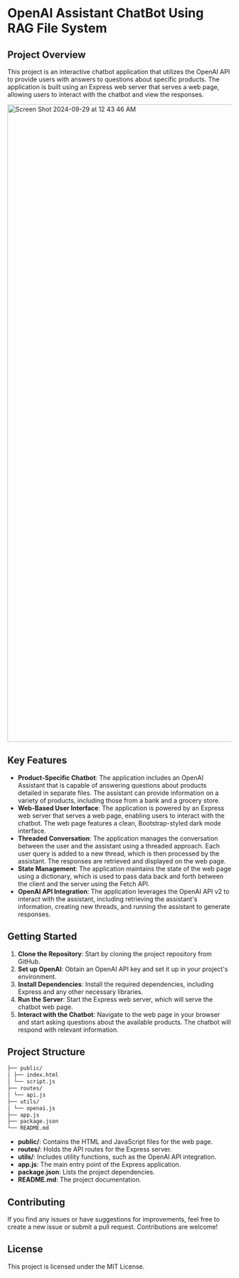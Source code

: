 # OpenAI Assistant ChatBot Using RAG File System

## Project Overview
This project is an interactive chatbot application that utilizes the OpenAI API to provide users with answers to questions about specific products. The application is built using an Express web server that serves a web page, allowing users to interact with the chatbot and view the responses.

<img width="1429" alt="Screen Shot 2024-09-29 at 12 43 46 AM" src="https://github.com/user-attachments/assets/d2a9e8b2-6d4d-4dca-9402-a183d71f8b42">

## Key Features
- **Product-Specific Chatbot**: The application includes an OpenAI Assistant that is capable of answering questions about products detailed in separate files. The assistant can provide information on a variety of products, including those from a bank and a grocery store.
- **Web-Based User Interface**: The application is powered by an Express web server that serves a web page, enabling users to interact with the chatbot. The web page features a clean, Bootstrap-styled dark mode interface.
- **Threaded Conversation**: The application manages the conversation between the user and the assistant using a threaded approach. Each user query is added to a new thread, which is then processed by the assistant. The responses are retrieved and displayed on the web page.
- **State Management**: The application maintains the state of the web page using a dictionary, which is used to pass data back and forth between the client and the server using the Fetch API.
- **OpenAI API Integration**: The application leverages the OpenAI API v2 to interact with the assistant, including retrieving the assistant's information, creating new threads, and running the assistant to generate responses.

## Getting Started

1. **Clone the Repository**: Start by cloning the project repository from GitHub.
2. **Set up OpenAI**: Obtain an OpenAI API key and set it up in your project's environment.
3. **Install Dependencies**: Install the required dependencies, including Express and any other necessary libraries.
4. **Run the Server**: Start the Express web server, which will serve the chatbot web page.
5. **Interact with the Chatbot**: Navigate to the web page in your browser and start asking questions about the available products. The chatbot will respond with relevant information.

## Project Structure
```bash
├── public/
│ ├── index.html
│ └── script.js
├── routes/
│ └── api.js
├── utils/
│ └── openai.js
├── app.js
├── package.json
└── README.md
```

- **public/**: Contains the HTML and JavaScript files for the web page.  
- **routes/**: Holds the API routes for the Express server.  
- **utils/**: Includes utility functions, such as the OpenAI API integration.  
- **app.js**: The main entry point of the Express application.  
- **package.json**: Lists the project dependencies.  
- **README.md**: The project documentation.  

## Contributing
If you find any issues or have suggestions for improvements, feel free to create a new issue or submit a pull request. Contributions are welcome!

## License
This project is licensed under the MIT License.
